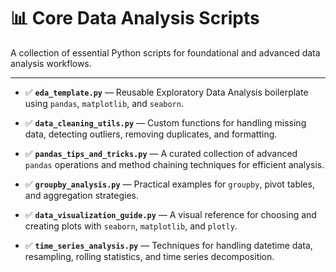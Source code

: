 # 📊 Core Data Analysis Scripts

A collection of essential Python scripts for foundational and advanced data analysis workflows.

---

- ✅ **`eda_template.py`** — Reusable Exploratory Data Analysis boilerplate using `pandas`, `matplotlib`, and `seaborn`.

- ✅ **`data_cleaning_utils.py`** — Custom functions for handling missing data, detecting outliers, removing duplicates, and formatting.

- ✅ **`pandas_tips_and_tricks.py`** — A curated collection of advanced `pandas` operations and method chaining techniques for efficient analysis.

- ✅ **`groupby_analysis.py`** — Practical examples for `groupby`, pivot tables, and aggregation strategies.

- ✅ **`data_visualization_guide.py`** — A visual reference for choosing and creating plots with `seaborn`, `matplotlib`, and `plotly`.

- ✅ **`time_series_analysis.py`** — Techniques for handling datetime data, resampling, rolling statistics, and time series decomposition.
